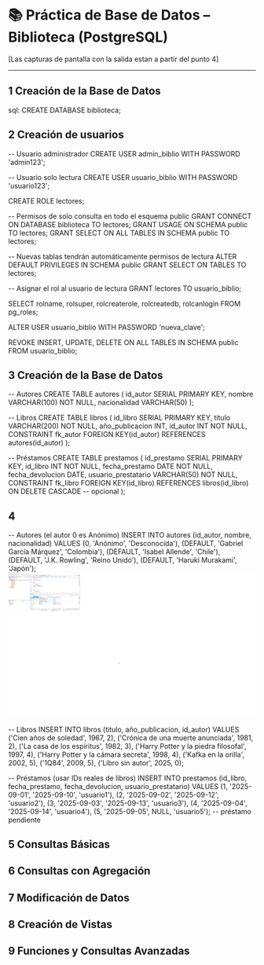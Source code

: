 # 📚 Práctica de Base de Datos – Biblioteca (PostgreSQL)

[Las capturas de pantalla con la salida estan a partir del punto 4]

---

## 1 Creación de la Base de Datos

sql:
CREATE DATABASE biblioteca;

## 2 Creación de usuarios

-- Usuario administrador
CREATE USER admin_biblio WITH PASSWORD 'admin123';

-- Usuario solo lectura
CREATE USER usuario_biblio WITH PASSWORD 'usuario123';

CREATE ROLE lectores;

-- Permisos de solo consulta en todo el esquema public
GRANT CONNECT ON DATABASE biblioteca TO lectores;
GRANT USAGE ON SCHEMA public TO lectores;
GRANT SELECT ON ALL TABLES IN SCHEMA public TO lectores;

-- Nuevas tablas tendrán automáticamente permisos de lectura
ALTER DEFAULT PRIVILEGES IN SCHEMA public
GRANT SELECT ON TABLES TO lectores;

-- Asignar el rol al usuario de lectura
GRANT lectores TO usuario_biblio;


SELECT rolname, rolsuper, rolcreaterole, rolcreatedb, rolcanlogin
FROM pg_roles;


ALTER USER usuario_biblio WITH PASSWORD 'nueva_clave';

REVOKE INSERT, UPDATE, DELETE ON ALL TABLES IN SCHEMA public FROM usuario_biblio;


##  3 Creación de la Base de Datos

-- Autores
CREATE TABLE autores (
    id_autor SERIAL PRIMARY KEY,
    nombre VARCHAR(100) NOT NULL,
    nacionalidad VARCHAR(50)
);

-- Libros
CREATE TABLE libros (
    id_libro SERIAL PRIMARY KEY,
    titulo VARCHAR(200) NOT NULL,
    año_publicacion INT,
    id_autor INT NOT NULL,
    CONSTRAINT fk_autor FOREIGN KEY(id_autor) REFERENCES autores(id_autor)
);

-- Préstamos
CREATE TABLE prestamos (
    id_prestamo SERIAL PRIMARY KEY,
    id_libro INT NOT NULL,
    fecha_prestamo DATE NOT NULL,
    fecha_devolucion DATE,
    usuario_prestatario VARCHAR(50) NOT NULL,
    CONSTRAINT fk_libro FOREIGN KEY(id_libro)
        REFERENCES libros(id_libro)
        ON DELETE CASCADE  -- opcional
);

## 4 

-- Autores (el autor 0 es Anónimo)
INSERT INTO autores (id_autor, nombre, nacionalidad) VALUES
(0, 'Anónimo', 'Desconocida'),
(DEFAULT, 'Gabriel García Márquez', 'Colombia'),
(DEFAULT, 'Isabel Allende', 'Chile'),
(DEFAULT, 'J.K. Rowling', 'Reino Unido'),
(DEFAULT, 'Haruki Murakami', 'Japón');
![](1.png)

-- Libros
INSERT INTO libros (titulo, año_publicacion, id_autor) VALUES
('Cien años de soledad', 1967, 2),
('Crónica de una muerte anunciada', 1981, 2),
('La casa de los espíritus', 1982, 3),
('Harry Potter y la piedra filosofal', 1997, 4),
('Harry Potter y la cámara secreta', 1998, 4),
('Kafka en la orilla', 2002, 5),
('1Q84', 2009, 5),
('Libro sin autor', 2025, 0);

-- Préstamos (usar IDs reales de libros)
INSERT INTO prestamos (id_libro, fecha_prestamo, fecha_devolucion, usuario_prestatario) VALUES
(1, '2025-09-01', '2025-09-10', 'usuario1'),
(2, '2025-09-02', '2025-09-12', 'usuario2'),
(3, '2025-09-03', '2025-09-13', 'usuario3'),
(4, '2025-09-04', '2025-09-14', 'usuario4'),
(5, '2025-09-05', NULL,      'usuario5'); -- préstamo pendiente


## 5 Consultas Básicas

## 6 Consultas con Agregación

## 7 Modificación de Datos

## 8 Creación de Vistas

## 9 Funciones y Consultas Avanzadas
